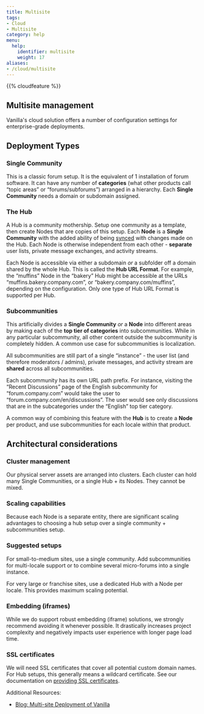 ```yaml
---
title: Multisite
tags:
- Cloud
- Multisite
category: help
menu:
  help:
    identifier: multisite
    weight: 17
aliases:
- /cloud/multisite
---
```


{{% cloudfeature %}}

## Multisite management

Vanilla's cloud solution offers a number of configuration settings for enterprise-grade deployments.

## Deployment Types

### Single Community

This is a classic forum setup. It is the equivalent of 1 installation of forum software. It can have any number of **categories** (what other products call “topic areas” or “forums/subforums”) arranged in a hierarchy. Each **Single Community** needs a domain or subdomain assigned.

### The Hub

A Hub is a community mothership. Setup one community as a template, then create Nodes that are copies of this setup. Each **Node** is a **Single Community** with the added ability of being [synced](/help/multisite/sync) with changes made on the Hub. Each Node is otherwise independent from each other - **separate** user lists, private message exchanges, and activity streams.

Each Node is accessible via either a subdomain *or* a subfolder off a domain shared by the whole Hub. This is called the **Hub URL Format**. For example, the “muffins” Node in the “bakery” Hub might be accessible at the URLs “muffins.bakery.company.com”, or “bakery.company.com/muffins”, depending on the configuration. Only one type of Hub URL Format is supported per Hub.

### Subcommunities

This artificially divides a **Single Community** *or* a **Node** into different areas by making each of the **top tier of categories** into subcommunities. While in any particular subcommunity, all other content outside the subcommunity is completely hidden. A common use case for subcommunities is localization.

All subcommunities are still part of a single “instance” - the user list (and therefore moderators / admins), private messages, and activity stream are **shared** across all subcommunities.

Each subcommunity has its own URL path prefix. For instance, visiting the “Recent Discussions” page of the English subcommunity for “forum.company.com” would take the user to “forum.company.com/en/discussions”. The user would see only discussions that are in the subcategories under the “English” top tier category.

A common way of combining this feature with the **Hub** is to create a **Node** per product, and use subcommunities for each locale within that product.

## Architectural considerations

### Cluster management

Our physical server assets are arranged into clusters. Each cluster can hold many Single Communities, or a single Hub + its Nodes. They cannot be mixed.

### Scaling capabilities

Because each Node is a separate entity, there are significant scaling advantages to choosing a hub setup over a single community + subcommunities setup.

### Suggested setups

For small-to-medium sites, use a single community. Add subcommunities for multi-locale support or to combine several micro-forums into a single instance.

For very large or franchise sites, use a dedicated Hub with a Node per locale. This provides maximum scaling potential.

### Embedding (iframes)

While we do support robust embedding (iframe) solutions, we strongly recommend avoiding it whenever possible. It drastically increases project complexity and negatively impacts user experience with longer page load time.

### SSL certificates

We will need SSL certificates that cover all potential custom domain names. For Hub setups, this generally means a wildcard certificate. See our documentation on [providing SSL certificates](/help/cloud/ssl).

Additional Resources:

 * [Blog: Multi-site Deployment of Vanilla](https://blog.vanillaforums.com/features/multi-forum-deployment-of-vanilla/)
